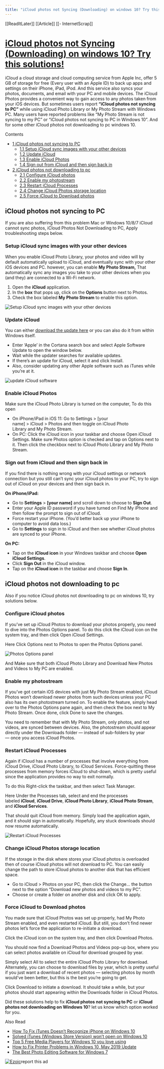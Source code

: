 ```yaml
---
title: "iCloud photos not Syncing (Downloading) on windows 10? Try this solutions!"
---
```


[[ReadItLater]] [[Article]] [[- InternetScrap]]

# [iCloud photos not Syncing (Downloading) on windows 10? Try this solutions!](https://windows101tricks.com/icloud-photos-not-syncing-downloading-windows-10/)

iCloud a cloud storage and cloud computing service from Apple Inc, offer 5 GB of storage for free (Every user with an Apple ID) to back up apps and settings on their iPhone, iPad, iPod. And this service also syncs your photos, documents, and email with your PC and mobile devices. The iCloud Photos provides a convenient way to gain access to any photos taken from your iOS devices. But sometimes users report **“iCloud photos not syncing to PC”** while using iCloud Photo Library or My Photo Stream with Windows PC. Many users have reported problems like “My Photo Stream is not syncing to my PC” or “iCloud photos not syncing to PC in Windows 10”. And for some other iCloud photos not downloading to pc windows 10.

Contents

-   [1 iCloud photos not syncing to PC](https://windows101tricks.com/icloud-photos-not-syncing-downloading-windows-10/#iCloud-photos-not-syncing-to-PC)
    -   [1.1 Setup iCloud sync images with your other devices](https://windows101tricks.com/icloud-photos-not-syncing-downloading-windows-10/#Setup-iCloud-sync-images-with-your-other-devices)
    -   [1.2 Update iCloud](https://windows101tricks.com/icloud-photos-not-syncing-downloading-windows-10/#Update-iCloud)
    -   [1.3 Enable iCloud Photos](https://windows101tricks.com/icloud-photos-not-syncing-downloading-windows-10/#Enable-iCloud-Photos)
    -   [1.4 Sign out from iCloud and then sign back in](https://windows101tricks.com/icloud-photos-not-syncing-downloading-windows-10/#Sign-out-from-iCloud-and-then-sign-back-in)
-   [2 iCloud photos not downloading to pc](https://windows101tricks.com/icloud-photos-not-syncing-downloading-windows-10/#iCloud-photos-not-downloading-to-pc)
    -   [2.1 Configure iCloud photos](https://windows101tricks.com/icloud-photos-not-syncing-downloading-windows-10/#Configure-iCloud-photos)
    -   [2.2 Enable my photostream](https://windows101tricks.com/icloud-photos-not-syncing-downloading-windows-10/#Enable-my-photostream)
    -   [2.3 Restart iCloud Processes](https://windows101tricks.com/icloud-photos-not-syncing-downloading-windows-10/#Restart-iCloud-Processes)
    -   [2.4 Change iCloud Photos storage location](https://windows101tricks.com/icloud-photos-not-syncing-downloading-windows-10/#ChangeiCloud-Photos-storage-location)
    -   [2.5 Force iCloud to Download photos](https://windows101tricks.com/icloud-photos-not-syncing-downloading-windows-10/#Force-iCloud-to-Download-photos)

## iCloud photos not syncing to PC

If you are also suffering from this problem Mac or Windows 10/8/7 iCloud cannot sync photos, iCloud Photos Not Downloading to PC, Apply troubleshooting steps below.

### Setup iCloud sync images with your other devices

When you enable iCloud Photo Library, your photos and video will by default automatically upload to iCloud, and eventually sync with your other iOS devices and PC. however, you can enable **My Photo Stream,** That automatically sync any images you take to your other devices when you (and they) are connected to a Wi-Fi network.

1.  Open the **iCloud** application.
2.  In the **box** that pops up, click on the **Options** button next to Photos.
3.  Check the box labeled **My Photo Stream** to enable this option.

![Setup iCloud sync images with your other devices](ReadItLater%20Inbox/assets/Setup%20iCloud%20sync%20images%20with%20your%20other%20devices.jpg)

### Update iCloud

You can either [download the update here](https://support.apple.com/en-us/HT204283) or you can also do it from within Windows itself.

-   Enter ‘Apple’ in the Cortana search box and select Apple Software Update to open the window below.
-   Wait while the updater searches for available updates.
-   If there’s an update for iCloud, select it and click Install.
-   Also, consider updating any other Apple software such as iTunes while you’re at it.

![update iCloud software](ReadItLater%20Inbox/assets/update%20iCloud%20software.jpg)

### Enable iCloud Photos

Make sure the iCloud Photo Library is turned on the computer, To do this open

-   On iPhone/iPad in iOS 11: Go to Settings > \[your name\] > iCloud > Photos and then toggle on iCloud Photo Library and My Photo Stream.
-   On PC: Click the iCloud icon in your taskbar and choose Open iCloud Settings. Make sure Photos option is checked and tap on Options next to it. Then click the checkbox next to iCloud Photo Library and My Photo Stream.

### Sign out from iCloud and then sign back in

If you find there is nothing wrong with your iCloud settings or network connection but you still can’t sync your iCloud photos to your PC, try to sign out of iCloud on your devices and then sign back in.

**On iPhone/iPad:**

-   Go to **Settings** > **\[your name\]** and scroll down to choose to **Sign Out**.
-   Enter your Apple ID password if you have turned on Find My iPhone and then follow the prompt to sign out of iCloud.
-   Force restart your iPhone. (You’d better back up your iPhone to computer to avoid data loss.)
-   Go to **Settings** to sign in to iCloud and then see whether iCloud photos are synced to your iPhone.

**On PC:**

-   Tap on the **iCloud icon** in your Windows taskbar and choose **Open iCloud Settings**.
-   Click **Sign Out** in the iCloud window.
-   Tap on the **iCloud icon** in the taskbar and choose **Sign In**.

## iCloud photos not downloading to pc

Also if you notice iCloud photos not downloading to pc on windows 10, try solutions below.

### Configure iCloud photos

If you’ve set up iCloud Photos to download your photos properly, you need to dive into the Photos Options panel. To do this click the iCloud icon on the system tray, and then click Open iCloud Settings.

Here Click Options next to Photos to open the Photos Options panel.

![Photos Options panel](ReadItLater%20Inbox/assets/Photos%20Options%20panel.png)

And Make sure that both iCloud Photo Library and Download New Photos and Videos to My PC are enabled.

### Enable my photostream

If you’ve got certain iOS devices with just My Photo Stream enabled, iCloud Photos won’t download newer photos from such devices unless your PC also has its own photostream turned on. To enable the feature, simply head over to the Photos Options pane again, and then check the box next to My Photo Stream. Once done, click Done to save the changes.

You need to remember that with My Photo Stream, only photos, and not videos, are synced between devices. Also, the photostream should appear directly under the Downloads folder — instead of sub-folders by year — once you access iCloud Photos.

### Restart iCloud Processes

Again if iCloud has a number of processes that involve everything from iCloud Drive, iCloud Photo Library, to iCloud Services. Force-quitting these processes from memory forces iCloud to shut-down, which is pretty useful since the application provides no way to exit normally.

To do this Right-click the taskbar, and then select Task Manager.

Here Under the Processes tab, select and end the processes labeled **iCloud**, **iCloud Drive**, **iCloud Photo Library**, **iCloud Photo Stream**, and **iCloud Services**.

That should quit iCloud from memory. Simply load the application again, and it should sign in automatically. Hopefully, any stuck downloads should now resume automatically.

![Restart iCloud Processes](ReadItLater%20Inbox/assets/Restart%20iCloud%20Processes.jpg)

### Change iCloud Photos storage location

If the storage in the disk where stores your iCloud photos is overloaded then of course iCloud photos will not download to PC. You can easily change the path to store iCloud photos to another disk that has efficient space.

-   Go to iCloud > Photos on your PC, then click the Change… the button next to the option “Download new photos and videos to my PC”.
-   Choose or create a folder on another disk and click OK to apply.

### Force iCloud to Download photos

You made sure that iCloud Photos was set up properly, had My Photo Stream enabled, and even restarted iCloud. But still, you don’t find newer photos let’s force the application to re-initiate a download.

Click the iCloud icon on the system tray, and then click Download Photos.

You should now find a Download Photos and Videos pop-up box, where you can select photos available on iCloud for download grouped by year.

Simply select All to select the entire iCloud Photo Library for download. Alternately, you can choose to download files by year, which is pretty useful if you just want a download of recent photos — selecting photos by month would’ve been better, but this is the best you’re going to get.

Click Download to initiate a download. It should take a while, but your photos should start appearing within the Downloads folder in iCloud Photos.

Did these solutions help to fix **iCloud photos not syncing to PC** or **iCloud photos not downloading on Windows 10**? let us know which option worked for you.

Also Read  [](https://windows101tricks.com/itunes-doesnt-recognize-iphone-on-windows-10/)

-   [How To Fix iTunes Doesn’t Recognize iPhone on Windows 10](https://windows101tricks.com/itunes-doesnt-recognize-iphone-on-windows-10/)
-   [Solved iTunes (Windows Store Version) won’t open on Windows 10](https://windows101tricks.com/itunes-wont-open-on-windows-10/)
-   [Top 5 Free Media Players for Windows 10 you love using](https://windows101tricks.com/free-media-players-for-windows-10/) 
-   [How to Fix Printer Problems in Windows 10, May 2019 Update](https://windows101tricks.com/printer-problems-windows/)
-   [The Best Photo Editing Software for Windows 7](https://windows101tricks.com/photo-editing-software-for-windows/)

[![Ezoic](ReadItLater%20Inbox/assets/Ezoic.png)](https://www.ezoic.com/what-is-ezoic/)report this ad